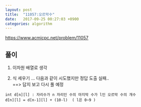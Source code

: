 ```yaml
---
layout: post
title:  "11057:오르막수"
date:   2017-09-25 00:27:03 +0900
categories: algorithm
---
```



<https://www.acmicpc.net/problem/11057>

## 풀이 

1. 이차원 배열로 생각

2. 식 세우기 ... 다음과 같이 시도했지만 정답 도출 실패..  </br>==> 답지 보고 다시 풀 예정

````
int d[n][l] : 자리수가 n 자리인 수의 마지막 수가 l인 오르막 수의 개수
d[n][l] = d[n-1][l] + (10-l)  ( l은 0~9 )
````
